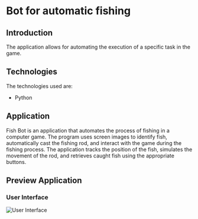 # Bot for automatic fishing
## Introduction
The application allows for automating the execution of a specific task in the game.

## Technologies

The technologies used are:
- Python

## Application

Fish Bot is an application that automates the process of fishing in a computer game. The program uses screen images to identify fish, automatically cast the fishing rod, and interact with the game during the fishing process. The application tracks the position of the fish, simulates the movement of the rod, and retrieves caught fish using the appropriate buttons.

## Preview Application

### User Interface
<div>
  <img src="https://i.imgur.com/2Js6VKX.png" alt="User Interface" />
</div>
